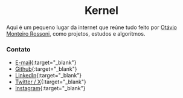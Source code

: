 <div id="header">
   <p align="center">
   <h1 align="center">Kernel</h1>
   </p>
</div>

Aqui é um pequeno lugar da internet que reúne tudo feito por [Otávio Monteiro Rossoni](https://github.com/Otarossoni), como projetos, estudos e algoritmos. 

### Contato

- [E-mail](mailto:otarossoni@gmail.com){:target="_blank"}
- [Github](https://github.com/Otarossoni){:target="_blank"}
- [LinkedIn](https://www.linkedin.com/in/otavio-monteiro-rossoni/){:target="_blank"}
- [Twitter / X](https://x.com/Otarossoni){:target="_blank"}
- [Instagram](https://www.instagram.com/otarossoni/){:target="_blank"}